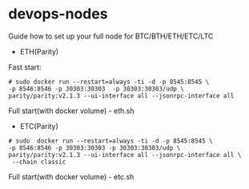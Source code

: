 # devops-nodes
Guide how to set up your full node for BTC/BTH/ETH/ETC/LTC

 - ETH(Parity)

Fast start:
```
# sudo docker run --restart=always -ti -d -p 8545:8545 \ 
-p 8546:8546 -p 30303:30303  -p 30303:30303/udp \ 
parity/parity:v2.1.3 --ui-interface all --jsonrpc-interface all 
```
Full start(with docker volume) - eth.sh

- ETC(Parity)

```
# sudo  docker run --restart=always -ti -d -p 8545:8545 \ 
-p 8546:8546 -p 30303:30303 -p 30303:30303/udp \ 
parity/parity:v2.1.3 --ui-interface all --jsonrpc-interface all \
 --chain classic 
```
Full start(with docker volume) - etc.sh


